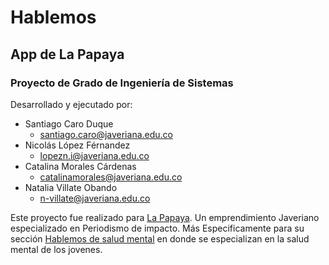 # Hablemos
## App de La Papaya

### Proyecto de Grado de Ingeniería de Sistemas

Desarrollado y ejecutado por:
* Santiago Caro Duque
    * santiago.caro@javeriana.edu.co
* Nicolás López Férnandez
    * lopezn.i@javeriana.edu.co
* Catalina Morales Cárdenas
    * catalinamorales@javeriana.edu.co
* Natalia Villate Obando
    * n-villate@javeriana.edu.co


Este proyecto fue realizado para [La Papaya](https://lapapaya.com.co/). Un emprendimiento Javeriano especializado en Periodismo de impacto. Más Especificamente para su sección [Hablemos de salud mental](lapapaya.com.co/SaludMental.html) en donde se especializan en la salud mental de los jovenes.
